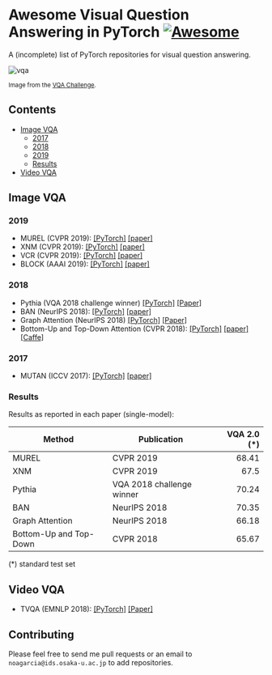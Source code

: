 # Awesome Visual Question Answering in PyTorch [![Awesome](https://awesome.re/badge.svg)](https://awesome.re)

A (incomplete) list of PyTorch repositories for visual question answering.

![vqa](https://visualqa.org/static/img/challenge.png "VQA")

<sub>Image from the [VQA Challenge](https://visualqa.org/challenge.html).</sub>

## Contents

* [Image VQA](#image-vqa)
    * [2017](#2017)
    * [2018](#2018)
    * [2019](#2019)
    * [Results](#results)
* [Video VQA](#video-vqa)


## Image VQA

### 2019
- MUREL (CVPR 2019):
[[PyTorch]](https://github.com/Cadene/murel.bootstrap.pytorch)
[[paper]](https://arxiv.org/abs/1902.09487)
- XNM (CVPR 2019):
[[PyTorch]](https://github.com/shijx12/XNM-Net)
[[paper]](https://arxiv.org/abs/1812.01855)
- VCR (CVPR 2019):
[[PyTorch]](https://github.com/rowanz/r2c/)
[[paper]](https://arxiv.org/abs/1811.10830)
- BLOCK (AAAI 2019): 
[[PyTorch]](https://github.com/Cadene/block.bootstrap.pytorch) 
[[paper]](http://remicadene.com/pdfs/paper_aaai2019.pdf)

### 2018
- Pythia (VQA 2018 challenge winner)
[[PyTorch]](https://github.com/facebookresearch/pythia)
[[Paper]](https://arxiv.org/abs/1807.09956)
- BAN (NeurIPS 2018):
[[PyTorch]](https://github.com/jnhwkim/ban-vqa)
[[paper]](https://arxiv.org/abs/1805.07932)
- Graph Attention (NeurIPS 2018)
[[PyTorch]](https://github.com/aimbrain/vqa-project)
[[Paper]](https://arxiv.org/abs/1806.07243)
- Bottom-Up and Top-Down Attention (CVPR 2018):
[[PyTorch]](https://github.com/hengyuan-hu/bottom-up-attention-vqa) 
[[paper]](https://arxiv.org/abs/1707.07998)
[[Caffe]](https://github.com/peteanderson80/bottom-up-attention)

### 2017
- MUTAN (ICCV 2017): 
[[PyTorch]](https://github.com/Cadene/vqa.pytorch) 
[[paper]](https://arxiv.org/abs/1705.06676)

### Results

Results as reported in each paper (single-model):

| Method | Publication | VQA 2.0 (*) |
|--------|--------|-------------:|
| MUREL | CVPR 2019 | 68.41 |
| XNM  | CVPR 2019 | 67.5 |
| Pythia | VQA 2018 challenge winner | 70.24 |
| BAN | NeurIPS 2018 | 70.35 |
| Graph Attention | NeurIPS 2018 | 66.18 |
| Bottom-Up and Top-Down | CVPR 2018 | 65.67 |


(*) standard test set 


## Video VQA

- TVQA (EMNLP 2018):
[[PyTorch]](https://github.com/jayleicn/TVQA)
[[Paper]](https://arxiv.org/abs/1809.01696)

## Contributing

Please feel free to send me pull requests or an email to `noagarcia@ids.osaka-u.ac.jp` to add repositories.